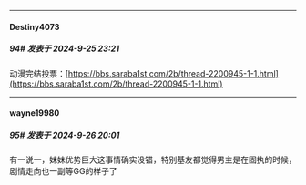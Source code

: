 ﻿
*****

####  Destiny4073  
##### 94#       发表于 2024-9-25 23:21

动漫完结投票：[https://bbs.saraba1st.com/2b/thread-2200945-1-1.html](https://bbs.saraba1st.com/2b/thread-2200945-1-1.html)


*****

####  wayne19980  
##### 95#       发表于 2024-9-26 20:01

有一说一，妹妹优势巨大这事情确实没错，特别基友都觉得男主是在固执的时候，剧情走向也一副等GG的样子了


